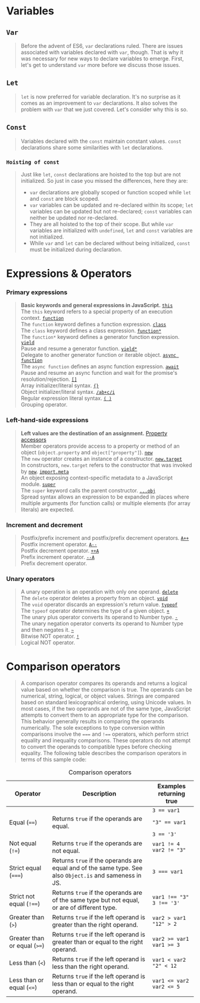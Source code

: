 # Variables
## `Var`
> Before the advent of ES6, `var` declarations ruled. There are issues associated with variables declared with `var`, though. That is why it was necessary for new ways to declare variables to emerge. First, let's get to understand `var` more before we discuss those issues.
## `Let`
> `let` is now preferred for variable declaration. It's no surprise as it comes as an improvement to `var` declarations. It also solves the problem with `var` that we just covered. Let's consider why this is so.
## `Const`
> Variables declared with the `const` maintain constant values. `const` declarations share some similarities with `let` declarations.

### `Hoisting of const`
> Just like `let`, `const` declarations are hoisted to the top but are not initialized. 
> So just in case you missed the differences, here they are:
> - `var` declarations are globally scoped or function scoped while `let` and `const` are block scoped.
> -   `var` variables can be updated and re-declared within its scope; `let` variables can be updated but not re-declared; `const` variables can neither be updated nor re-declared.
> -   They are all hoisted to the top of their scope. But while `var` variables are initialized with `undefined`, `let` and `const` variables are not initialized.
> -   While `var` and `let` can be declared without being initialized, `const` must be initialized during declaration.
# Expressions & Operators
### Primary expressions

> **Basic keywords and general expressions in JavaScript.**
> [`this`](https://developer.mozilla.org/en-US/docs/Web/JavaScript/Reference/Operators/this) <br>The `this` keyword refers to a special property of an execution context.
> [`function`](https://developer.mozilla.org/en-US/docs/Web/JavaScript/Reference/Operators/function) <br>The `function` keyword defines a function expression.
> [`class`](https://developer.mozilla.org/en-US/docs/Web/JavaScript/Reference/Operators/class) <br>The `class` keyword defines a class expression.
> [`function*`](https://developer.mozilla.org/en-US/docs/Web/JavaScript/Reference/Operators/function*) <br>The `function*` keyword defines a generator function expression.
> [`yield`](https://developer.mozilla.org/en-US/docs/Web/JavaScript/Reference/Operators/yield) <br>Pause and resume a generator function.
> [`yield*`](https://developer.mozilla.org/en-US/docs/Web/JavaScript/Reference/Operators/yield*) <br>Delegate to another generator function or iterable object.
> [`async function`](https://developer.mozilla.org/en-US/docs/Web/JavaScript/Reference/Operators/async_function) <br>The `async function` defines an async function expression.
> [`await`](https://developer.mozilla.org/en-US/docs/Web/JavaScript/Reference/Operators/await) <br>Pause and resume an async function and wait for the promise's resolution/rejection.
> [`[]`](https://developer.mozilla.org/en-US/docs/Web/JavaScript/Reference/Global_Objects/Array) <br>Array initializer/literal syntax.
> [`{}`](https://developer.mozilla.org/en-US/docs/Web/JavaScript/Reference/Operators/Object_initializer) <br>Object initializer/literal syntax.
> [`/ab+c/i`](https://developer.mozilla.org/en-US/docs/Web/JavaScript/Reference/Global_Objects/RegExp) <br>Regular expression literal syntax.
> [`( )`](https://developer.mozilla.org/en-US/docs/Web/JavaScript/Reference/Operators/Grouping) <br>Grouping operator.
### Left-hand-side expressions
> **Left values are the destination of an assignment.**
> [Property accessors](https://developer.mozilla.org/en-US/docs/Web/JavaScript/Reference/Operators/Property_Accessors) <br>Member operators provide access to a property or method of an object (`object.property` and `object["property"]`).
> [`new`](https://developer.mozilla.org/en-US/docs/Web/JavaScript/Reference/Operators/new) <br>The `new` operator creates an instance of a constructor.
> [`new.target`](https://developer.mozilla.org/en-US/docs/Web/JavaScript/Reference/Operators/new.target)<br>In constructors, `new.target` refers to the constructor that was invoked by [`new`](https://developer.mozilla.org/en-US/docs/Web/JavaScript/Reference/Operators/new).
> [`import.meta`](https://developer.mozilla.org/en-US/docs/Web/JavaScript/Reference/Statements/import.meta)<br>An object exposing context-specific metadata to a JavaScript module.
> [`super`](https://developer.mozilla.org/en-US/docs/Web/JavaScript/Reference/Operators/super)<br>The `super` keyword calls the parent constructor.
> [`...obj`](https://developer.mozilla.org/en-US/docs/Web/JavaScript/Reference/Operators/Spread_syntax)<br>Spread syntax allows an expression to be expanded in places where multiple arguments (for function calls) or multiple elements (for array literals) are expected.

### Increment and decrement
> Postfix/prefix increment and postfix/prefix decrement operators.
> [`A++`](https://developer.mozilla.org/en-US/docs/Web/JavaScript/Reference/Operators/Increment)<br>Postfix increment operator.
> [`A--`](https://developer.mozilla.org/en-US/docs/Web/JavaScript/Reference/Operators/Decrement)<br>Postfix decrement operator.
> [`++A`](https://developer.mozilla.org/en-US/docs/Web/JavaScript/Reference/Operators/Increment)<br>Prefix increment operator.
> [`--A`](https://developer.mozilla.org/en-US/docs/Web/JavaScript/Reference/Operators/Decrement)<br>Prefix decrement operator.
### Unary operators
> A unary operation is an operation with only one operand.
> [`delete`](https://developer.mozilla.org/en-US/docs/Web/JavaScript/Reference/Operators/delete) <br>The `delete` operator deletes a property from an object.
> [`void`](https://developer.mozilla.org/en-US/docs/Web/JavaScript/Reference/Operators/void) <br>The `void` operator discards an expression's return value.
> [`typeof`](https://developer.mozilla.org/en-US/docs/Web/JavaScript/Reference/Operators/typeof)<br>The `typeof` operator determines the type of a given object.
> [`+`](https://developer.mozilla.org/en-US/docs/Web/JavaScript/Reference/Operators/Unary_plus)<br>The unary plus operator converts its operand to Number type.
> [`-`](https://developer.mozilla.org/en-US/docs/Web/JavaScript/Reference/Operators/Unary_negation)<br>The unary negation operator converts its operand to Number type and then negates it.
> [`~`](https://developer.mozilla.org/en-US/docs/Web/JavaScript/Reference/Operators/Bitwise_NOT)<br>Bitwise NOT operator.
> [`!`](https://developer.mozilla.org/en-US/docs/Web/JavaScript/Reference/Operators/Logical_NOT)<br>Logical NOT operator.
# Comparison operators
> A comparison operator compares its operands and returns a logical value based on whether the comparison is true. The operands can be numerical, string, logical, or object values. Strings are compared based on standard lexicographical ordering, using Unicode values. In most cases, if the two operands are not of the same type, JavaScript attempts to convert them to an appropriate type for the comparison. This behavior generally results in comparing the operands numerically. The sole exceptions to type conversion within comparisons involve the `===` and `!==` operators, which perform strict equality and inequality comparisons. These operators do not attempt to convert the operands to compatible types before checking equality. The following table describes the comparison operators in terms of this sample code:
<table class="standard-table">
  <caption>Comparison operators</caption>
  <thead>
    <tr>
      <th scope="col">Operator</th>
      <th scope="col">Description</th>
      <th scope="col">Examples returning true</th>
    </tr>
  </thead>
  <tbody>
    <tr>
      <td>
        Equal
        (<code>==</code>)
      </td>
      <td>Returns <code>true</code> if the operands are equal.</td>
      <td><code>3 == var1</code>
        <p><code>"3" == var1</code></p><code>3 == '3'</code>
      </td>
    </tr>
    <tr>
      <td>
        Not equal
        (<code>!=</code>)
      </td>
      <td>Returns <code>true</code> if the operands are not equal.</td>
      <td><code>var1 != 4<br>var2 != "3"</code></td>
    </tr>
    <tr>
      <td>
        Strict equal
        (<code>===</code>)
      </td>
      <td>
        Returns <code>true</code> if the operands are equal and of the same
        type. See also <code>Object.is</code> and
        sameness in JS.
      </td>
      <td><code>3 === var1</code></td>
    </tr>
    <tr>
      <td>
        Strict not equal
        (<code>!==</code>)
      </td>
      <td>
        Returns <code>true</code> if the operands are of the same type but not
        equal, or are of different type.
      </td>
      <td><code>var1 !== "3"<br>3 !== '3'</code></td>
    </tr>
    <tr>
      <td>
        Greater than
        (<code>&gt;</code>)
      </td>
      <td>
        Returns <code>true</code> if the left operand is greater than the right
        operand.
      </td>
      <td><code>var2 &gt; var1<br>"12" &gt; 2</code></td>
    </tr>
    <tr>
      <td>
        Greater than or equal
        (<code>&gt;=</code>)
      </td>
      <td>
        Returns <code>true</code> if the left operand is greater than or equal
        to the right operand.
      </td>
      <td><code>var2 &gt;= var1<br>var1 &gt;= 3</code></td>
    </tr>
    <tr>
      <td>
        Less than
        (<code>&lt;</code>)
      </td>
      <td>
        Returns <code>true</code> if the left operand is less than the right
        operand.
      </td>
      <td><code>var1 &lt; var2<br>"2" &lt; 12</code></td>
    </tr>
    <tr>
      <td>
        Less than or equal
        (<code>&lt;=</code>)
      </td>
      <td>
        Returns <code>true</code> if the left operand is less than or equal to
        the right operand.
      </td>
      <td><code>var1 &lt;= var2<br>var2 &lt;= 5</code></td>
    </tr>
  </tbody>
</table>